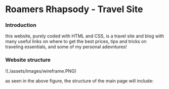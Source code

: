 # Roamers Rhapsody - Travel Site
### Introduction
<p>this website, purely coded with HTML and CSS, is a travel site and blog with many useful links on where to get the best prices, tips and tricks on traveling essentials, and some of my personal adevntures! </p>

### Website structure
!(./assets/images/wireframe.PNG)
<p> as seen in the above figure, the structure of the main page will include:



